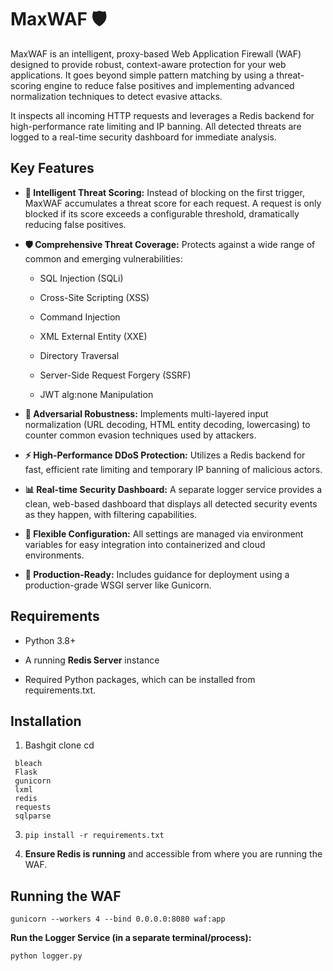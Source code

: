 MaxWAF 🛡️
==========

MaxWAF is an intelligent, proxy-based Web Application Firewall (WAF) designed to provide robust, context-aware protection for your web applications. It goes beyond simple pattern matching by using a threat-scoring engine to reduce false positives and implementing advanced normalization techniques to detect evasive attacks.

It inspects all incoming HTTP requests and leverages a Redis backend for high-performance rate limiting and IP banning. All detected threats are logged to a real-time security dashboard for immediate analysis.

Key Features
------------

*   **🧠 Intelligent Threat Scoring:** Instead of blocking on the first trigger, MaxWAF accumulates a threat score for each request. A request is only blocked if its score exceeds a configurable threshold, dramatically reducing false positives.
    
*   **🛡️ Comprehensive Threat Coverage:** Protects against a wide range of common and emerging vulnerabilities:
    
    *   SQL Injection (SQLi)
        
    *   Cross-Site Scripting (XSS)
        
    *   Command Injection
        
    *   XML External Entity (XXE)
        
    *   Directory Traversal
        
    *   Server-Side Request Forgery (SSRF)
        
    *   JWT alg:none Manipulation
        
*   **🤺 Adversarial Robustness:** Implements multi-layered input normalization (URL decoding, HTML entity decoding, lowercasing) to counter common evasion techniques used by attackers.
    
*   **⚡ High-Performance DDoS Protection:** Utilizes a Redis backend for fast, efficient rate limiting and temporary IP banning of malicious actors.
    
*   **📊 Real-time Security Dashboard:** A separate logger service provides a clean, web-based dashboard that displays all detected security events as they happen, with filtering capabilities.
    
*   **🔧 Flexible Configuration:** All settings are managed via environment variables for easy integration into containerized and cloud environments.
    
*   **🚀 Production-Ready:** Includes guidance for deployment using a production-grade WSGI server like Gunicorn.
    

Requirements
------------

*   Python 3.8+
    
*   A running **Redis Server** instance
    
*   Required Python packages, which can be installed from requirements.txt.
    

Installation
------------

1.  Bashgit clone cd
    
   ```
    bleach
    Flask
    gunicorn
    lxml
    redis
    requests
    sqlparse
   ```
    
3.  ``` pip install -r requirements.txt ```
    
4.  **Ensure Redis is running** and accessible from where you are running the WAF.


Running the WAF
---------------

``` gunicorn --workers 4 --bind 0.0.0.0:8080 waf:app ```

**Run the Logger Service (in a separate terminal/process):**

```python logger.py```
